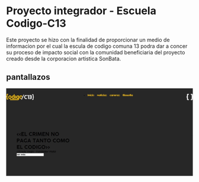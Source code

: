 
# Proyecto integrador - Escuela Codigo-C13

Este proyecto se hizo con la finalidad de proporcionar un medio de informacion por el cual la escula de codigo comuna 13 podra dar a concer su proceso de impacto social con la comunidad beneficiaria del proyecto creado desde la corporacion artistica SonBata.
## pantallazos

![App Screenshot](./Assets/version1%20seccion%20inicio.jpg)
